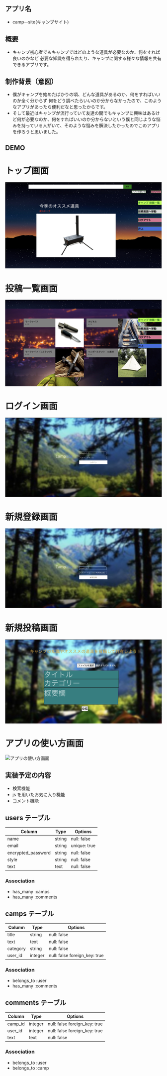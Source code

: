 ## アプリ名

- camp--site(キャンプサイト)

## 概要

- キャンプ初心者でもキャンプではどのような道具が必要なのか、何をすれば良いのかなど
  必要な知識を得られたり、キャンプに関する様々な情報を共有できるアプリです。

## 制作背景（意図）

- 僕がキャンプを始めたばかりの頃、どんな道具があるのか、何をすればいいのか全く分からず
  何をどう調べたらいいのか分からなかったので、このようなアプリがあったら便利だなと思ったからです。
- そして最近はキャンプが流行っていて友達の間でもキャンプに興味はあるけど何が必要なのか、何をすればいいのか分からないという僕と同じような悩みを持っている人がいて、そのような悩みを解決したかったのでこのアプリを作ろうと思いました。

## DEMO

# トップ画面
![トップ画面](./campsite1.jpg)

# 投稿一覧画面
![投稿一覧画面](./campsite2.jpg)

# ログイン画面
![ログイン画面](./login.jpg)

# 新規登録画面
![新規登録画面](./signin.jpg)

# 新規投稿画面
![新規投稿画面](./new.jpg)

# アプリの使い方画面
![アプリの使い方画面](./campsite3.jpg)

## 実装予定の内容

- 検索機能
- js を用いたお気に入り機能
- コメント機能

## users テーブル

| Column             | Type   | Options      |
| ------------------ | ------ | ------------ |
| name               | string | null: false  |
| email              | string | unique: true |
| encrypted_password | string | null: false  |
| style              | string | null: false  |
| text               | text   | null: false  |

### Association

- has_many :camps
- has_many :comments

## camps テーブル

| Column   | Type    | Options                       |
| -------- | ------- | ----------------------------- |
| title    | string  | null: false                   |
| text     | text    | null: false                   |
| category | string  | null: false                   |
| user_id  | integer | null: false foreign_key: true |

### Association

- belongs_to :user
- has_many :comments

## comments テーブル

| Column  | Type    | Options                       |
| ------- | ------- | ----------------------------- |
| camp_id | integer | null: false foreign_key: true |
| user_id | integer | null: false foreign_key: true |
| text    | text    | null: false                   |

### Association

- belongs_to :user
- belongs_to :camp
